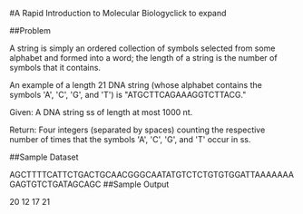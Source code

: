 #A Rapid Introduction to Molecular Biologyclick to expand

##Problem

A string is simply an ordered collection of symbols selected from some alphabet and formed into a word; the length of a string is the number of symbols that it contains.

An example of a length 21 DNA string (whose alphabet contains the symbols 'A', 'C', 'G', and 'T') is "ATGCTTCAGAAAGGTCTTACG."

Given: A DNA string ss of length at most 1000 nt.

Return: Four integers (separated by spaces) counting the respective number of times that the symbols 'A', 'C', 'G', and 'T' occur in ss.

##Sample Dataset

AGCTTTTCATTCTGACTGCAACGGGCAATATGTCTCTGTGTGGATTAAAAAAAGAGTGTCTGATAGCAGC
##Sample Output

20 12 17 21
